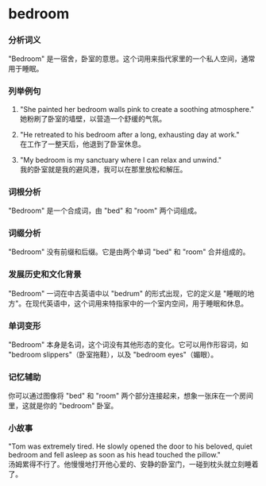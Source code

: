# bedroom

### 分析词义

  

"Bedroom" 是一宿舍，卧室的意思。这个词用来指代家里的一个私人空间，通常用于睡眠。

  

### 列举例句

  

1.  "She painted her bedroom walls pink to create a soothing atmosphere."  
    她粉刷了卧室的墙壁，以营造一个舒缓的气氛。
    
      
    
2.  "He retreated to his bedroom after a long, exhausting day at work."  
    在工作了一整天后，他退到了卧室休息。
    
      
    
3.  "My bedroom is my sanctuary where I can relax and unwind."  
    我的卧室就是我的避风港，我可以在那里放松和解压。
    
      
    

  

### 词根分析

  

"Bedroom" 是一个合成词，由 "bed" 和 "room" 两个词组成。

  

### 词缀分析

  

"Bedroom" 没有前缀和后缀。它是由两个单词 "bed" 和 "room" 合并组成的。

  

### 发展历史和文化背景

  

"Bedroom" 一词在中古英语中以 "bedrum" 的形式出现，它的定义是 "睡眠的地方"。在现代英语中，这个词用来特指家中的一个室内空间，用于睡眠和休息。

  

### 单词变形

  

"Bedroom" 本身是名词，这个词没有其他形态的变化。它可以用作形容词，如 "bedroom slippers"（卧室拖鞋），以及 "bedroom eyes"（媚眼）。

  

### 记忆辅助

  

你可以通过图像将 "bed" 和 "room" 两个部分连接起来，想象一张床在一个房间里，这就是你的 "bedroom" 卧室。

  

### 小故事

  

"Tom was extremely tired. He slowly opened the door to his beloved, quiet bedroom and fell asleep as soon as his head touched the pillow."  
汤姆累得不行了。他慢慢地打开他心爱的、安静的卧室门，一碰到枕头就立刻睡着了。
